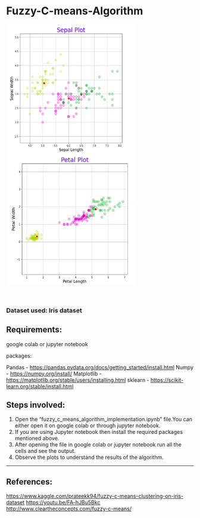 # Fuzzy-C-means-Algorithm
<div>
	<img align=center src="Images/sepal-plot.png" width="350px" height = 350px/>
	<img align=center src="Images/petal-plot.png" width="350px" height = 350px/>
</div>
<br>
<br>

### Dataset used: Iris dataset

## Requirements:

google colab or jupyter notebook

packages:

Pandas - https://pandas.pydata.org/docs/getting_started/install.html
Numpy - https://numpy.org/install/
Matplotlib - https://matplotlib.org/stable/users/installing.html
sklearn - https://scikit-learn.org/stable/install.html
	

## Steps involved:

1. Open the “fuzzy_c_means_algorithm_implementation.ipynb” file.You can either open it on google colab or through jupyter notebook. 
2. If you are using Jupyter notebook then install the required packages mentioned above.
3. After opening the file in google colab or jupyter notebook run all the cells and see the output.
4. Observe the plots to understand the results of the algorithm.

---

## References:

https://www.kaggle.com/prateekk94/fuzzy-c-means-clustering-on-iris-dataset
https://youtu.be/FA-hJBu5Bkc
http://www.cleartheconcepts.com/fuzzy-c-means/
